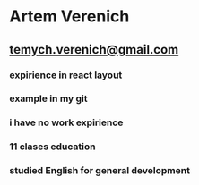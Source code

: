 # Artem Verenich
## temych.verenich@gmail.com
### expirience in react layout
### example in my git
### i have no work expirience
### 11 clases education
### studied English for general development
